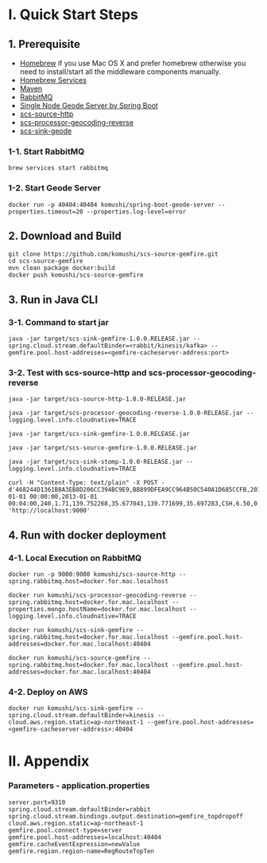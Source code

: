 # I. Quick Start Steps 
## 1. Prerequisite

* [Homebrew](http://brew.sh/) if you use Mac OS X and prefer homebrew otherwise you need to install/start all the middleware components manually.
* [Homebrew Services](https://github.com/Homebrew/homebrew-services)
* [Maven](http://brewformulas.org/Maven)
* [RabbitMQ](http://brewformulas.org/Rabbitmq)
* [Single Node Geode Server by Spring Boot](https://github.com/komushi/spring-boot-Geode-server)
* [scs-source-http](https://github.com/komushi/scs-source-http)
* [scs-processor-geocoding-reverse](https://github.com/komushi/scs-processor-geocoding-reverse)
* [scs-sink-geode](https://github.com/komushi/scs-sink-geode)

### 1-1. Start RabbitMQ
```
brew services start rabbitmq
```

### 1-2. Start Geode Server
```
docker run -p 40404:40404 komushi/spring-boot-geode-server --properties.timeout=20 --properties.log-level=error
```

## 2. Download and Build

```
git clone https://github.com/komushi/scs-source-gemfire.git
cd scs-source-gemfire
mvn clean package docker:build
docker push komushi/scs-source-gemfire
```


## 3. Run in Java CLI
### 3-1. Command to start jar
```
java -jar target/scs-sink-gemfire-1.0.0.RELEASE.jar --spring.cloud.stream.defaultBinder=<rabbit/kinesis/kafka> --gemfire.pool.host-addresses=<gemfire-cacheserver-address:port>
```

### 3-2. Test with scs-source-http and scs-processor-geocoding-reverse
```
java -jar target/scs-source-http-1.0.0-RELEASE.jar

java -jar target/scs-processor-geocoding-reverse-1.0.0-RELEASE.jar --logging.level.info.cloudnative=TRACE

java -jar target/scs-sink-gemfire-1.0.0.RELEASE.jar

java -jar target/scs-source-gemfire-1.0.0.RELEASE.jar

java -jar target/scs-sink-stomp-1.0.0-RELEASE.jar --logging.level.info.cloudnative=TRACE

curl -H "Content-Type: text/plain" -X POST -d'468244D1361B8A3EB8D206CC394BC9E9,BB899DFEA9CC964B50C540A1D685CCFB,2013-01-01 00:00:00,2013-01-01 00:04:00,240,1.71,139.752268,35.677043,139.771699,35.697283,CSH,6.50,0.50,0.50,0.00,0.00,7.50' 'http://localhost:9000'
```

## 4. Run with docker deployment
### 4-1. Local Execution on RabbitMQ
```
docker run -p 9000:9000 komushi/scs-source-http --spring.rabbitmq.host=docker.for.mac.localhost

docker run komushi/scs-processor-geocoding-reverse --spring.rabbitmq.host=docker.for.mac.localhost --properties.mongo.hostName=docker.for.mac.localhost --logging.level.info.cloudnative=TRACE

docker run komushi/scs-sink-gemfire --spring.rabbitmq.host=docker.for.mac.localhost --gemfire.pool.host-addresses=docker.for.mac.localhost:40404 

docker run komushi/scs-source-gemfire --spring.rabbitmq.host=docker.for.mac.localhost --gemfire.pool.host-addresses=docker.for.mac.localhost:40404  
```

### 4-2. Deploy on AWS
```
docker run komushi/scs-sink-gemfire --spring.cloud.stream.defaultBinder=kinesis --cloud.aws.region.static=ap-northeast-1 --gemfire.pool.host-addresses=<gemfire-cacheserver-address>:40404 
```

# II. Appendix
### Parameters - application.properties
```
server.port=9310
spring.cloud.stream.defaultBinder=rabbit
spring.cloud.stream.bindings.output.destination=gemfire_topdropoff
cloud.aws.region.static=ap-northeast-1
gemfire.pool.connect-type=server
gemfire.pool.host-addresses=localhost:40404
gemfire.cacheEventExpression=newValue
gemfire.region.region-name=RegRouteTopTen
```
